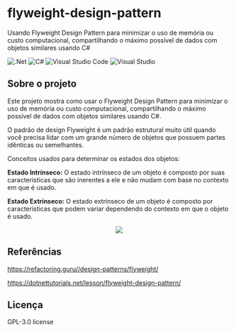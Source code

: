 # flyweight-design-pattern
Usando Flyweight Design Pattern para minimizar o uso de memória ou custo computacional, compartilhando o máximo possível de dados com objetos similares usando C#

![.Net](https://img.shields.io/badge/.NET-5C2D91?style=for-the-badge&logo=.net&logoColor=white)
![C#](https://img.shields.io/badge/c%23-%23239120.svg?style=for-the-badge&logo=c-sharp&logoColor=white)
![Visual Studio Code](https://img.shields.io/badge/Visual%20Studio%20Code-0078d7.svg?style=for-the-badge&logo=visual-studio-code&logoColor=white)
![Visual Studio](https://img.shields.io/badge/Visual%20Studio-5C2D91.svg?style=for-the-badge&logo=visual-studio&logoColor=white)

## Sobre o projeto
Este projeto mostra como usar o Flyweight Design Pattern para minimizar o uso de memória ou custo computacional, compartilhando o máximo possível de dados com objetos similares usando C#.

O padrão de design Flyweight é um padrão estrutural muito útil quando você precisa lidar com um grande número de objetos que possuem partes idênticas ou semelhantes.

Conceitos usados para determinar os estados dos objetos:

**Estado Intrínseco:** O estado intrínseco de um objeto é composto por suas características que são inerentes a ele e não mudam com base no contexto em que é usado.

**Estado Extrínseco:** O estado extrínseco de um objeto é composto por características que podem variar dependendo do contexto em que o objeto é usado.

<div align="center">
    <img src="https://github.com/jfs-dev/flyweight-design-pattern/assets/54154628/116a4d5c-da2d-48aa-9441-deb5255f1f7b"</img>
</div>

## Referências
https://refactoring.guru//design-patterns/flyweight/

https://dotnettutorials.net/lesson/flyweight-design-pattern/

## Licença
GPL-3.0 license
